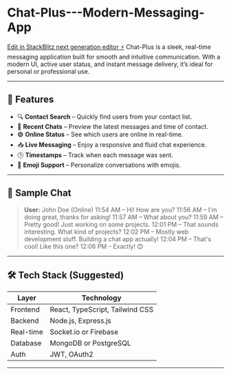 # Chat-Plus---Modern-Messaging-App

[Edit in StackBlitz next generation editor ⚡️](https://stackblitz.com/~/github.com/Sugumanchim/Chat-Plus---Modern-Messaging-App)
Chat-Plus is a sleek, real-time messaging application built for smooth and intuitive communication. With a modern UI, active user status, and instant message delivery, it’s ideal for personal or professional use.

---

## 🚀 Features

- 🔍 **Contact Search** – Quickly find users from your contact list.
- 💬 **Recent Chats** – Preview the latest messages and time of contact.
- 🟢 **Online Status** – See which users are online in real-time.
- 📥 **Live Messaging** – Enjoy a responsive and fluid chat experience.
- 🕒 **Timestamps** – Track when each message was sent.
- 🙂 **Emoji Support** – Personalize conversations with emojis.

---

## 🧪 Sample Chat

> **User:** John Doe (Online)
11:54 AM – Hi! How are you?
11:56 AM – I'm doing great, thanks for asking!
11:57 AM – What about you?
11:59 AM – Pretty good! Just working on some projects.
12:01 PM – That sounds interesting. What kind of projects?
12:02 PM – Mostly web development stuff. Building a chat app actually!
12:04 PM – That's cool! Like this one?
12:06 PM – Exactly! 😊
---

## 🛠️ Tech Stack (Suggested)

| Layer       | Technology                     |
|-------------|--------------------------------|
| Frontend    | React, TypeScript, Tailwind CSS|
| Backend     | Node.js, Express.js            |
| Real-time   | Socket.io or Firebase          |
| Database    | MongoDB or PostgreSQL          |
| Auth        | JWT, OAuth2                    |

---

